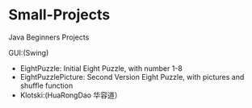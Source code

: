 # Small-Projects
Java Beginners Projects 

GUI:(Swing) 
- EightPuzzle: 
    Initial Eight Puzzle, with number 1-8 
- EightPuzzlePicture: 
    Second Version Eight Puzzle, with pictures and shuffle function 
- Klotski:(HuaRongDao 华容道）
    
    
